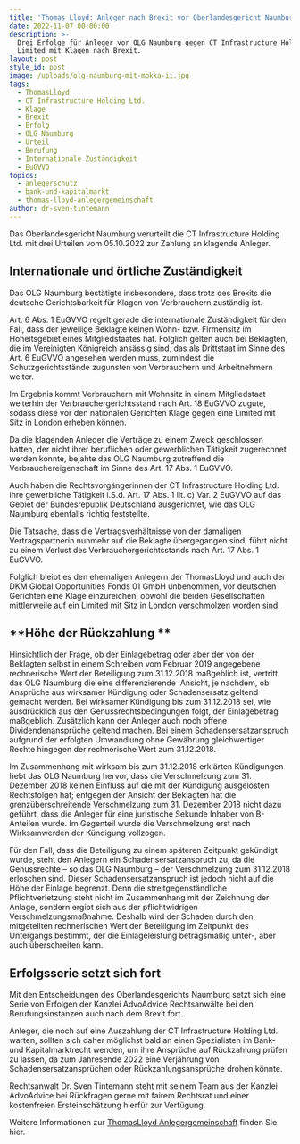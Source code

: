 ```yaml
---
title: 'Thomas Lloyd: Anleger nach Brexit vor Oberlandesgericht Naumburg erfolgreich '
date: 2022-11-07 00:00:00
description: >-
  Drei Erfolge für Anleger vor OLG Naumburg gegen CT Infrastructure Holding
  Limited mit Klagen nach Brexit. 
layout: post
style_id: post
image: /uploads/olg-naumburg-mit-mokka-ii.jpg
tags:
  - ThomasLloyd
  - CT Infrastructure Holding Ltd.
  - Klage
  - Brexit
  - Erfolg
  - OLG Naumburg
  - Urteil
  - Berufung
  - Internationale Zuständigkeit
  - EuGVVO
topics:
  - anlegerschutz
  - bank-und-kapitalmarkt
  - thomas-lloyd-anlegergemeinschaft
author: dr-sven-tintemann
---
```

Das Oberlandesgericht Naumburg verurteilt die CT Infrastructure Holding Ltd. mit drei Urteilen vom 05.10.2022 zur Zahlung an klagende Anleger.

## **Internationale und örtliche Zuständigkeit**

Das OLG Naumburg bestätigte insbesondere, dass trotz des Brexits die deutsche Gerichtsbarkeit für Klagen von Verbrauchern zuständig ist.

Art. 6 Abs. 1 EuGVVO regelt gerade die internationale Zuständigkeit für den Fall, dass der jeweilige Beklagte keinen Wohn- bzw. Firmensitz im Hoheitsgebiet eines Mitgliedstaates hat. Folglich gelten auch bei Beklagten, die im Vereinigten Königreich ansässig sind, das als Drittstaat im Sinne des Art. 6 EuGVVO angesehen werden muss, zumindest die Schutzgerichtsstände zugunsten von Verbrauchern und Arbeitnehmern weiter.

Im Ergebnis kommt Verbrauchern mit Wohnsitz in einem Mitgliedstaat weiterhin der Verbrauchergerichtsstand nach Art. 18 EuGVVO zugute, sodass diese vor den nationalen Gerichten Klage gegen eine Limited mit Sitz in London erheben können.

Da die klagenden Anleger die Verträge zu einem Zweck geschlossen hatten, der nicht ihrer beruflichen oder gewerblichen Tätigkeit zugerechnet werden konnte, bejahte das OLG Naumburg zutreffend die Verbrauchereigenschaft im Sinne des Art. 17 Abs. 1 EuGVVO.

Auch haben die Rechtsvorgängerinnen der CT Infrastructure Holding Ltd. ihre gewerbliche Tätigkeit i.S.d. Art. 17 Abs. 1 lit. c) Var. 2 EuGVVO auf das Gebiet der Bundesrepublik Deutschland ausgerichtet, wie das OLG Naumburg ebenfalls richtig feststellte.

Die Tatsache, dass die Vertragsverhältnisse von der damaligen Vertragspartnerin nunmehr auf die Beklagte übergegangen sind, führt nicht zu einem Verlust des Verbrauchergerichtsstands nach Art. 17 Abs. 1 EuGVVO.

Folglich bleibt es den ehemaligen Anlegern der ThomasLloyd und auch der DKM Global Opportunities Fonds 01 GmbH unbenommen, vor deutschen Gerichten eine Klage einzureichen, obwohl die beiden Gesellschaften mittlerweile auf ein Limited mit Sitz in London verschmolzen worden sind.

## \*\*Höhe der Rückzahlung \*\*

Hinsichtlich der Frage, ob der Einlagebetrag oder aber der von der Beklagten selbst in einem Schreiben vom Februar 2019 angegebene rechnerische Wert der Beteiligung zum 31.12.2018 maßgeblich ist, vertritt das OLG Naumburg die eine differenzierende&nbsp; Ansicht, je nachdem, ob Ansprüche aus wirksamer Kündigung oder Schadensersatz geltend gemacht werden. Bei wirksamer Kündigung bis zum 31.12.2018 sei, wie ausdrücklich aus den Genussrechtsbedingungen folgt, der Einlagebetrag maßgeblich. Zusätzlich kann der Anleger auch noch offene Dividendenansprüche geltend machen. Bei einem Schadensersatzanspruch aufgrund der erfolgten Umwandlung ohne Gewährung gleichwertiger Rechte hingegen der rechnerische Wert zum 31.12.2018.

Im Zusammenhang mit wirksam bis zum 31.12.2018 erklärten Kündigungen hebt das OLG Naumburg hervor, dass die Verschmelzung zum 31. Dezember 2018 keinen Einfluss auf die mit der Kündigung ausgelösten Rechtsfolgen hat; entgegen der Ansicht der Beklagten hat die grenzüberschreitende Verschmelzung zum 31. Dezember 2018 nicht dazu geführt, dass die Anleger für eine juristische Sekunde Inhaber von B-Anteilen wurde. Im Gegenteil wurde die Verschmelzung erst nach Wirksamwerden der Kündigung vollzogen.

Für den Fall, dass die Beteiligung zu einem späteren Zeitpunkt gekündigt wurde, steht den Anlegern ein Schadensersatzanspruch zu, da die Genussrechte – so das OLG Naumburg – der Verschmelzung zum 31.12.2018 erloschen sind. Dieser Schadensersatzanspruch ist jedoch nicht auf die Höhe der Einlage begrenzt. Denn die streitgegenständliche Pflichtverletzung steht nicht im Zusammenhang mit der Zeichnung der Anlage, sondern ergibt sich aus der pflichtwidrigen Verschmelzungsmaßnahme. Deshalb wird der Schaden durch den mitgeteilten rechnerischen Wert der Beteiligung im Zeitpunkt des Untergangs bestimmt, der die Einlageleistung betragsmäßig unter-, aber auch überschreiten kann.

## **Erfolgsserie setzt sich fort**

Mit den Entscheidungen des Oberlandesgerichts Naumburg setzt sich eine Serie von Erfolgen der Kanzlei AdvoAdvice Rechtsanwälte bei den Berufungsinstanzen auch nach dem Brexit fort.&nbsp;

Anleger, die noch auf eine Auszahlung der CT Infrastructure Holding Ltd. warten, sollten sich daher möglichst bald an einen Spezialisten im Bank- und Kapitalmarktrecht wenden, um ihre Ansprüche auf Rückzahlung prüfen zu lassen, da zum Jahresende 2022 eine Verjährung von Schadensersatzansprüchen oder Rückzahlungsansprüche drohen könnte. &nbsp;

Rechtsanwalt Dr. Sven Tintemann steht mit seinem Team aus der Kanzlei AdvoAdvice bei Rückfragen gerne mit fairem Rechtsrat und einer kostenfreien Ersteinschätzung hierfür zur Verfügung.

Weitere Informationen zur [ThomasLloyd Anlegergemeinschaft](/themen/thomas-lloyd-anlegergemeinschaft/) finden Sie hier.&nbsp;